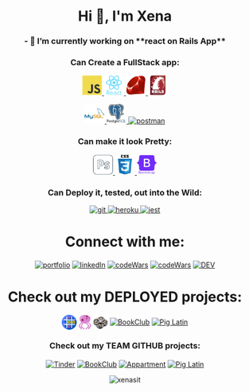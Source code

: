 <h1 align="center">Hi 👋, I'm Xena</h1>

<h3 align="center">- 🔭 I’m currently working on **react on Rails App**</h3>


<!-- <h3 align="center">Languages and Tools:</h3>
<p align="center"> 
  <a href="https://www.linux.org/" target="_blank" rel="noreferrer"><img src="https://raw.githubusercontent.com/devicons/devicon/master/icons/linux/linux-original.svg" alt="linux" width="40" height="40"/> </a> 
  <a href="https://nodejs.org" target="_blank" rel="noreferrer"> <img src="https://raw.githubusercontent.com/devicons/devicon/master/icons/nodejs/nodejs-original-wordmark.svg" alt="nodejs" width="40" height="40"/> </a> 
</p>-->
<h3 align="center">Can Create a FullStack app:</h3>
<p align="center"> 
  <a href="https://developer.mozilla.org/en-US/docs/Web/JavaScript" target="_blank" rel="noreferrer"> <img src="https://raw.githubusercontent.com/devicons/devicon/master/icons/javascript/javascript-original.svg" alt="javascript" width="40" height="40"/> </a> 
  <a href="https://reactjs.org/" target="_blank" rel="noreferrer"> <img src="https://raw.githubusercontent.com/devicons/devicon/master/icons/react/react-original-wordmark.svg" alt="react" width="40" height="40"/> </a> 
  <a href="https://www.ruby-lang.org/en/" target="_blank" rel="noreferrer"><img src="https://raw.githubusercontent.com/devicons/devicon/master/icons/ruby/ruby-original.svg" alt="ruby" width="40" height="40"/> </a> 
  <a href="https://rubyonrails.org" target="_blank" rel="noreferrer"> <img src="https://raw.githubusercontent.com/devicons/devicon/master/icons/rails/rails-original-wordmark.svg" alt="rails" width="40" height="40"/> </a> 
</p>
<!-- <h3 align="center">With db:</h3> -->
<p align="center">
  <a href="https://www.mysql.com/" target="_blank" rel="noreferrer"><img src="https://raw.githubusercontent.com/devicons/devicon/master/icons/mysql/mysql-original-wordmark.svg" alt="mysql" width="40" height="40"/> </a> 
  <a href="https://www.postgresql.org" target="_blank" rel="noreferrer"> <img src="https://raw.githubusercontent.com/devicons/devicon/master/icons/postgresql/postgresql-original-wordmark.svg" alt="postgresql" width="40" height="40"/> </a> 
  <a href="https://postman.com" target="_blank" rel="noreferrer"><img src="https://www.vectorlogo.zone/logos/getpostman/getpostman-icon.svg" alt="postman" width="40" height="40"/> </a> 
</p>
<h3 align="center">Can make it look Pretty:</h3>
<p align="center">
  <a href="https://www.photoshop.com/en" target="_blank" rel="noreferrer"><img src="https://raw.githubusercontent.com/devicons/devicon/master/icons/photoshop/photoshop-line.svg" alt="photoshop" width="40" height="40"/> </a> 
  <a href="https://www.w3schools.com/css/" target="_blank" rel="noreferrer"> <img src="https://raw.githubusercontent.com/devicons/devicon/master/icons/css3/css3-original-wordmark.svg" alt="css3" width="40" height="40"/> </a> 
  <a href="https://getbootstrap.com" target="_blank" rel="noreferrer"><img src="https://raw.githubusercontent.com/devicons/devicon/master/icons/bootstrap/bootstrap-plain-wordmark.svg" alt="bootstrap" width="40" height="40"/> </a> 
</p>
<h3 align="center">Can Deploy it, tested, out into the Wild:</h3>
<p align="center">
  <a href="https://git-scm.com/" target="_blank" rel="noreferrer"> <img src="https://www.vectorlogo.zone/logos/git-scm/git-scm-icon.svg" alt="git" width="40" height="40"/> </a> 
  <a href="https://heroku.com" target="_blank" rel="noreferrer"> <img src="https://www.vectorlogo.zone/logos/heroku/heroku-icon.svg" alt="heroku" width="40" height="40"/> </a> 
  <a href="https://jestjs.io" target="_blank" rel="noreferrer"><img src="https://www.vectorlogo.zone/logos/jestjsio/jestjsio-icon.svg" alt="jest" width="40" height="40"/> </a> 
</p>

<!-- -->
<!--<h3 align="center">- 🌱 I’m currently learning ** Ruby**</h3>-->

<h1 align="center">Connect with me:</h1>

<p align="center">
  <a href="https://portfolio2020-five.vercel.app/" target="blank">
    <img align="center" src="https://github.com/LearnProjects89/portfolio2020/blob/main/assets/img/favicon.png" alt="portfolio" height="30" width="40" /></a>
  <a href="https://linkedin.com/in/sxena" target="blank">
    <img align="center" src="https://raw.githubusercontent.com/rahuldkjain/github-profile-readme-generator/master/src/images/icons/Social/linked-in-alt.svg" alt="linkedIn" height="30" width="40" /></a>
  <a href="https://www.codewars.com/users/XeNa888" target="blank">
    <img align="center" src="https://docs.codewars.com/logo.svg" alt="codeWars" height="30" width="40" /></a>
  <a href="https://leetcode.com/XenaSit/" target="blank">
    <img align="center" src="https://assets.leetcode.com/users/leetcode/avatar_1568224780.png" alt="codeWars" height="30" width="40" /></a>
  <a href="https://dev.to/xenasit" target="blank">
    <img align="center" src="https://raw.githubusercontent.com/rahuldkjain/github-profile-readme-generator/master/src/images/icons/Social/devto.svg" alt="DEV" height="30" width="40" /></a>
<!--   <a href="https://codepen.io/XenaSit" target="blank">
    <img align="center" src="https://raw.githubusercontent.com/rahuldkjain/github-profile-readme-generator/master/src/images/icons/Social/codesandbox.svg" alt="xenasit" height="30" width="40" /></a> -->
</p>
<!-- <p align="center">
  <a href="https://www.codewars.com/users/XeNa888/badges/large" target="blank">
  <img align="center" src="https://www.codewars.com/users/XeNa888/badges/large" alt="xenasit"  /></a></p> -->

<h1 align="center">Check out my DEPLOYED projects:</h1>

<p align="center">
  <a href="https://tic-tac-toe-five-virid.vercel.app/" target="blank">
    <img align="center" src="https://github.com/LearnProjects89/tic-tac-toe/blob/main/public/tic-tac-toe.png" alt="TIC-TAC-TOE" height="30"  /></a>
  
  <a href="https://jelly-hunt.vercel.app/" target="blank">
    <img align="center" src="https://github.com/LearnProjects89/jelly-hunt/blob/main/public/jelly.png" alt="Jelly-Hunt" height="30" /></a>
  
  <a href="https://color-box.vercel.app/" target="blank">
    <img align="center" src="https://github.com/LearnProjects89/color-box/blob/main/src/assets/backgroundImage.png" alt="Color-Box" height="30" /></a>
  
  <a href=" https://bookclub-frontend.onrender.com/" target="blank">
      <img align="center" src="https://github.com/LearnProjects89/Book-Club/blob/main/bookclub-frontend/src/assets/logo.png" alt="BookClub" height="30" /></a>
  
  <a href="https://pig-latin-psi.vercel.app/" target="blank">
      <img align="center" src="https://github.com/LearnProjects89/pig-latin/blob/main/src/assets/logo.png" alt="Pig Latin" height="30" /></a>
 
</p>

<h3 align="center">Check out my TEAM GITHUB projects:</h3>

<p align="center">
<!--   <a href="https://github.com/LearnProjects89/tic-tac-toe" target="blank">
    <img align="center" src="https://github.com/LearnProjects89/tic-tac-toe/blob/main/public/tic-tac-toe.png" alt="sxena" height="30"  /></a>
  <a href="https://github.com/LearnProjects89/jelly-hunt" target="blank">
    <img align="center" src="https://github.com/LearnProjects89/jelly-hunt/blob/main/public/jelly.png" alt="sxena" height="30" /></a> -->
  
  <!-- <a href="https://github.com/LearnProjects89/color-box" target="blank">
    <img align="center" src="https://github.com/LearnProjects89/color-box/blob/main/src/assets/backgroundImage.png" alt="xenasit" height="30" /></a> -->
  
  <a href="https://github.com/LearnProjects89/mix-and-match" target="blank">
    <img align="center" src="https://github.com/LearnProjects89/mix-and-match/blob/main/frontend%20district%2012/src/assets/gitlogo.png" alt="Tinder" height="30"  /></a>
  <a href="https://github.com/LearnProjects89/Book-Club/tree/main" target="blank">
      <img align="center" src="https://github.com/LearnProjects89/Book-Club/blob/main/bookclub-frontend/src/assets/logo.png" alt="BookClub" height="30" /></a>
  <a href="https://github.com/LearnProjects89/apartment-app" target="blank">
      <img align="center" src="https://github.com/LearnProjects89/apartment-app/blob/main/frontend-apt-app/src/assets/home.png" alt="Appartment" height="30" /></a>
  <a href="https://github.com/LearnProjects89/pig-latin" target="blank">
      <img align="center" src="https://github.com/LearnProjects89/pig-latin/blob/main/src/assets/logo.png" alt="Pig Latin" height="30" /></a>
  
</p>

<p align="center"><img src="https://github-readme-streak-stats.herokuapp.com/?user=xenasit&" alt="xenasit" /></p>
<!-- <p align="center">
<a href="https://app.daily.dev/s_xena">
    <img src="https://api.daily.dev/devcards/a8edd2293681428c9128ff78d6a3830c.png?r=7bb" width="400" alt="Xena's Dev Card"/></a>
</p> -->
<!--============================================================== 

<h3 align="center">A passionate frontend developer from India</h3>

<p align="left"> <img src="https://komarev.com/ghpvc/?username=xenasit&label=Profile%20views&color=0e75b6&style=flat" alt="xenasit" /> </p>

<p align="left"> <a href="https://github.com/ryo-ma/github-profile-trophy"><img src="https://github-profile-trophy.vercel.app/?username=xenasit" alt="xenasit" /></a> </p>

<h3 align="left">Connect with me:</h3>
<p align="left">
<a href="https://dev.to/xenasit" target="blank"><img align="center" src="https://raw.githubusercontent.com/rahuldkjain/github-profile-readme-generator/master/src/images/icons/Social/devto.svg" alt="xenasit" height="30" width="40" /></a>
</p>

<p><img align="left" src="https://github-readme-stats.vercel.app/api/top-langs?username=xenasit&show_icons=true&locale=en&layout=compact" alt="xenasit" /></p>

<p>&nbsp;<img align="center" src="https://github-readme-stats.vercel.app/api?username=xenasit&show_icons=true&locale=en" alt="xenasit" /></p>

<p><img align="center" src="https://github-readme-streak-stats.herokuapp.com/?user=xenasit&" alt="xenasit" /></p> 
-->
